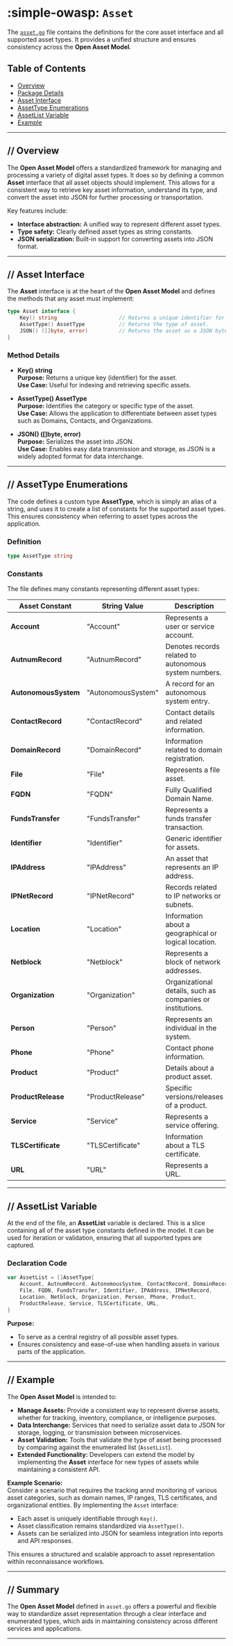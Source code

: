 # :simple-owasp: `Asset`

The [`asset.go`](https://github.com/owasp-amass/open-asset-model/blob/master/asset.go) file  contains the definitions for the core asset interface and all supported asset types. It provides a unified structure and ensures consistency across the **Open Asset Model**.

## Table of Contents

- [Overview](#overview)
- [Package Details](#package-details)
- [Asset Interface](#asset-interface)
- [AssetType Enumerations](#assettype-enumerations)
- [AssetList Variable](#assetlist-variable)
- [Example](#example)

---

## **//** Overview

The **Open Asset Model** offers a standardized framework for managing and processing a variety of digital asset types. It does so by defining a common **Asset** interface that all asset objects should implement. This allows for a consistent way to retrieve key asset information, understand its type, and convert the asset into JSON for further processing or transportation.

Key features include:

- **Interface abstraction:** A unified way to represent different asset types.
- **Type safety:** Clearly defined asset types as string constants.
- **JSON serialization:** Built-in support for converting assets into JSON format.

---

## **//** Asset Interface

The **Asset** interface is at the heart of the **Open Asset Model** and defines the methods that any asset must implement:

```go
type Asset interface {
    Key() string                    // Returns a unique identifier for the asset.
    AssetType() AssetType           // Returns the type of asset.
    JSON() ([]byte, error)          // Returns the asset as a JSON byte slice.
}
```

### Method Details

- **Key() string**  
  **Purpose:** Returns a unique key (identifier) for the asset.  
  **Use Case:** Useful for indexing and retrieving specific assets.

- **AssetType() AssetType**  
  **Purpose:** Identifies the category or specific type of the asset.  
  **Use Case:** Allows the application to differentiate between asset types such as Domains, Contacts, and Organizations.

- **JSON() ([]byte, error)**  
  **Purpose:** Serializes the asset into JSON.  
  **Use Case:** Enables easy data transmission and storage, as JSON is a widely adopted format for data interchange.

---

## **//** AssetType Enumerations 

The code defines a custom type **AssetType**, which is simply an alias of a string, and uses it to create a list of constants for the supported asset types. This ensures consistency when referring to asset types across the application.

### Definition

```go
type AssetType string
```

### Constants

The file defines many constants representing different asset types:

| **Asset Constant**      | **String Value**        | **Description**                                                |
|-------------------------|-------------------------|----------------------------------------------------------------|
| **Account**             | "Account"               | Represents a user or service account.                          |
| **AutnumRecord**        | "AutnumRecord"          | Denotes records related to autonomous system numbers.          |
| **AutonomousSystem**    | "AutonomousSystem"      | A record for an autonomous system entry.                       |
| **ContactRecord**       | "ContactRecord"         | Contact details and related information.                       |
| **DomainRecord**        | "DomainRecord"          | Information related to domain registration.                    |
| **File**                | "File"                  | Represents a file asset.                                         |
| **FQDN**                | "FQDN"                  | Fully Qualified Domain Name.                                   |
| **FundsTransfer**       | "FundsTransfer"         | Represents a funds transfer transaction.                       |
| **Identifier**          | "Identifier"            | Generic identifier for assets.                                 |
| **IPAddress**           | "IPAddress"             | An asset that represents an IP address.                        |
| **IPNetRecord**         | "IPNetRecord"           | Records related to IP networks or subnets.                     |
| **Location**            | "Location"              | Information about a geographical or logical location.          |
| **Netblock**            | "Netblock"              | Represents a block of network addresses.                       |
| **Organization**        | "Organization"          | Organizational details, such as companies or institutions.     |
| **Person**              | "Person"                | Represents an individual in the system.                        |
| **Phone**               | "Phone"                 | Contact phone information.                                     |
| **Product**             | "Product"               | Details about a product asset.                                 |
| **ProductRelease**      | "ProductRelease"        | Specific versions/releases of a product.                       |
| **Service**             | "Service"               | Represents a service offering.                                 |
| **TLSCertificate**      | "TLSCertificate"        | Information about a TLS certificate.                           |
| **URL**                 | "URL"                   | Represents a URL.                                              |

---

## **//** AssetList Variable 

At the end of the file, an **AssetList** variable is declared. This is a slice containing all of the asset type constants defined in the model. It can be used for iteration or validation, ensuring that all supported types are captured.

### Declaration Code

```go
var AssetList = []AssetType{
    Account, AutnumRecord, AutonomousSystem, ContactRecord, DomainRecord,
    File, FQDN, FundsTransfer, Identifier, IPAddress, IPNetRecord,
    Location, Netblock, Organization, Person, Phone, Product,
    ProductRelease, Service, TLSCertificate, URL,
}
```

**Purpose:**  

- To serve as a central registry of all possible asset types.
- Ensures consistency and ease-of-use when handling assets in various parts of the application.

---

## **//** Example

The **Open Asset Model** is intended to:

- **Manage Assets:** Provide a consistent way to represent diverse assets, whether for tracking, inventory, compliance, or intelligence purposes.
- **Data Interchange:** Services that need to serialize asset data to JSON for storage, logging, or transmission between microservices.
- **Asset Validation:** Tools that validate the type of asset being processed by comparing against the enumerated list (`AssetList`).
- **Extended Functionality:** Developers can extend the model by implementing the **Asset** interface for new types of assets while maintaining a consistent API.

**Example Scenario:**  
Consider a scenario that requires the tracking annd monitoring of  various asset categories, such as domain names, IP ranges, TLS certificates, and organizational entities. By implementing the `Asset` interface:

- Each asset is uniquely identifiable through `Key()`.
- Asset classification remains standardized via `AssetType()`.
- Assets can be serialized into JSON for seamless integration into reports and API responses.

This ensures a structured and scalable approach to asset representation within reconnaissance workflows. 

---

## **//** Summary

The **Open Asset Model** defined in `asset.go` offers a powerful and flexible way to standardize asset representation through a clear interface and enumerated types, which aids in maintaining consistency across different services and applications. 

---
